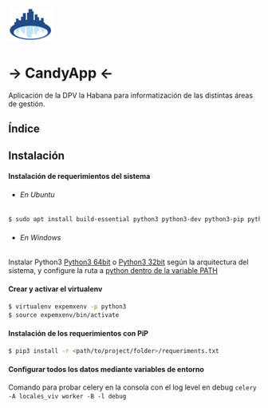 # <span style="text-align: center"><img src="./static/dpv_base/images/logo.svg" width="90"> </span>
# -> CandyApp <-

Aplicación de la DPV la Habana para informatización de las distintas áreas de gestión.


## Índice


## Instalación

#### Instalación de requerimientos del sistema

* ###### En Ubuntu

```bash
$ sudo apt install build-essential python3 python3-dev python3-pip python3-wheel python3-setuptools python3-virtualenv python3-virtualenvwrapper libcairo2 libpango-1.0-0 libpangocairo-1.0-0 libgdk-pixbuf2.0-0 libffi-dev shared-mime-info git
```

* ###### En Windows
Instalar Python3 [Python3 64bit](https://www.python.org/ftp/python/3.8.7/python-3.8.7-amd64.exe) o [Python3 32bit](https://www.python.org/ftp/python/3.8.7/python-3.8.7.exe)
según la arquitectura del sistema, y configure la ruta a [python dentro de la variable PATH](https://datatofish.com/add-python-to-windows-path/)


#### Crear y activar el virtualenv
```bash
$ virtualenv expemxenv -p python3
$ source expemxenv/bin/activate
```

#### Instalación de los requerimientos con PiP
```bash
$ pip3 install -r <path/to/project/folder>/requeriments.txt
```

#### Configurar todos los datos mediante variables de entorno
Comando para probar celery en la consola con el log level en debug
`celery -A locales_viv worker -B -l debug`
